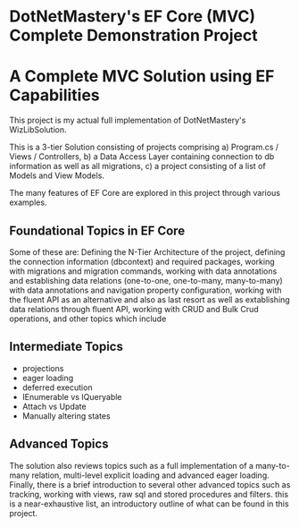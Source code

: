 # DotNetMastery's EF Core (MVC) Complete Demonstration Project
# A Complete MVC Solution using EF Capabilities

This project is my actual full implementation of DotNetMastery's WizLibSolution.

This is a 3-tier Solution consisting of projects comprising
a) Program.cs / Views / Controllers, b) a Data Access Layer containing connection to db information as well as all migrations,
c) a project consisting of a list of Models and View Models.

The many features of EF Core are explored in this project through various examples.

## Foundational Topics in EF Core
Some of these are: Defining the N-Tier Architecture of the project, defining the connection information (dbcontext) and required packages, 
working with migrations and migration commands, working with data annotations and establishing data relations (one-to-one, one-to-many, many-to-many)
with data annotations and navigation property configuration, working with the fluent API as an alternative and also as last resort as
well as extablishing data relations through fluent API, working with CRUD and Bulk Crud operations, and other topics which include

## Intermediate Topics
- projections
- eager loading
- deferred execution
- IEnumerable vs IQueryable
- Attach vs Update
- Manually altering states

## Advanced Topics
The solution also reviews topics such as a full implementation of a many-to-many relation, multi-level explicit loading and advanced eager loading.
Finally, there is a brief introduction to several other advanced topics such as tracking, working with views, raw sql and stored procedures and filters.
this is a near-exhaustive list, an introductory outline of what can be found in this project.

